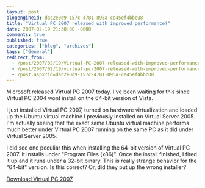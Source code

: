 ```yaml
---
layout: post
blogengineid: dac2e0d9-157c-4781-895a-ce45ef4bbc08
title: "Virtual PC 2007 released with improved performance!"
date: 2007-02-19 21:30:00 -0600
comments: true
published: true
categories: ["blog", "archives"]
tags: ["General"]
redirect_from: 
  - /post/2007/02/19/Virtual-PC-2007-released-with-improved-performance!
  - /post/2007/02/19/virtual-pc-2007-released-with-improved-performance!
  - /post.aspx?id=dac2e0d9-157c-4781-895a-ce45ef4bbc08
---
```

<!-- more -->

Microsoft released Virtual PC 2007 today. I've been waiting for this since Virtual PC 2004 wont install on the 64-bit version of Vista.

I just installed Virtual PC 2007, turned on hardware virtualization and loaded up the Ubuntu virtual machine I previously installed on Virtual Server 2005. I'm actually seeing that the exact same Ubuntu virtual machine performs much better under Virtual PC 2007 running on the same PC as it did under Virtual Server 2005.

I did see one peculiar this when installing the 64-bit version of Virtual PC 2007. It installs under "Program Files (x86)". Once the install finished, I fired it up and it runs under a 32-bit binary. This is really strange behavior for the "64-bit" version. Is this correct? Or, did they put up the wrong installer?

<A href="http://www.microsoft.com/windows/products/winfamily/virtualpc/default.mspx">Download Virtual PC 2007</A>
